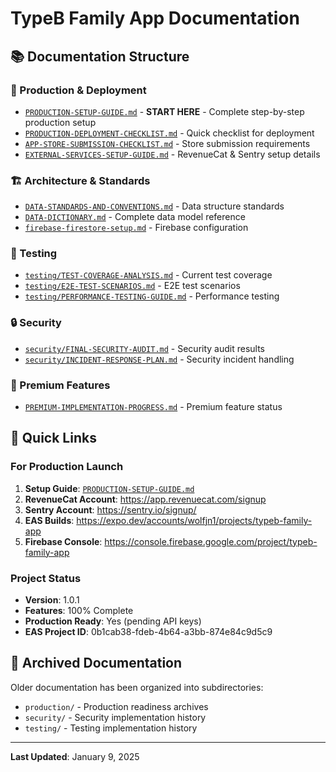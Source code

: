 # TypeB Family App Documentation

## 📚 Documentation Structure

### 🚀 Production & Deployment
- [`PRODUCTION-SETUP-GUIDE.md`](../PRODUCTION-SETUP-GUIDE.md) - **START HERE** - Complete step-by-step production setup
- [`PRODUCTION-DEPLOYMENT-CHECKLIST.md`](./PRODUCTION-DEPLOYMENT-CHECKLIST.md) - Quick checklist for deployment
- [`APP-STORE-SUBMISSION-CHECKLIST.md`](./APP-STORE-SUBMISSION-CHECKLIST.md) - Store submission requirements
- [`EXTERNAL-SERVICES-SETUP-GUIDE.md`](./EXTERNAL-SERVICES-SETUP-GUIDE.md) - RevenueCat & Sentry setup details

### 🏗️ Architecture & Standards
- [`DATA-STANDARDS-AND-CONVENTIONS.md`](./DATA-STANDARDS-AND-CONVENTIONS.md) - Data structure standards
- [`DATA-DICTIONARY.md`](./DATA-DICTIONARY.md) - Complete data model reference
- [`firebase-firestore-setup.md`](./firebase-firestore-setup.md) - Firebase configuration

### 🧪 Testing
- [`testing/TEST-COVERAGE-ANALYSIS.md`](./testing/TEST-COVERAGE-ANALYSIS.md) - Current test coverage
- [`testing/E2E-TEST-SCENARIOS.md`](./testing/E2E-TEST-SCENARIOS.md) - E2E test scenarios
- [`testing/PERFORMANCE-TESTING-GUIDE.md`](./testing/PERFORMANCE-TESTING-GUIDE.md) - Performance testing

### 🔒 Security
- [`security/FINAL-SECURITY-AUDIT.md`](./security/FINAL-SECURITY-AUDIT.md) - Security audit results
- [`security/INCIDENT-RESPONSE-PLAN.md`](./security/INCIDENT-RESPONSE-PLAN.md) - Security incident handling

### 💎 Premium Features
- [`PREMIUM-IMPLEMENTATION-PROGRESS.md`](./PREMIUM-IMPLEMENTATION-PROGRESS.md) - Premium feature status

## 🎯 Quick Links

### For Production Launch
1. **Setup Guide**: [`PRODUCTION-SETUP-GUIDE.md`](../PRODUCTION-SETUP-GUIDE.md)
2. **RevenueCat Account**: https://app.revenuecat.com/signup
3. **Sentry Account**: https://sentry.io/signup/
4. **EAS Builds**: https://expo.dev/accounts/wolfjn1/projects/typeb-family-app
5. **Firebase Console**: https://console.firebase.google.com/project/typeb-family-app

### Project Status
- **Version**: 1.0.1
- **Features**: 100% Complete
- **Production Ready**: Yes (pending API keys)
- **EAS Project ID**: 0b1cab38-fdeb-4b64-a3bb-874e84c9d5c9

## 📁 Archived Documentation

Older documentation has been organized into subdirectories:
- `production/` - Production readiness archives
- `security/` - Security implementation history
- `testing/` - Testing implementation history

---

**Last Updated**: January 9, 2025